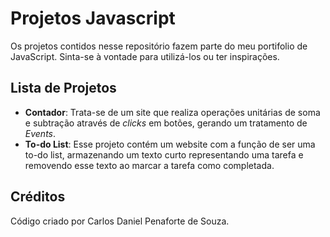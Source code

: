 # Projetos Javascript
Os projetos contidos nesse repositório fazem parte do meu portifolio de JavaScript. Sinta-se à vontade para utilizá-los ou ter inspirações.
## Lista de Projetos
 - **Contador**: Trata-se de um site que realiza operações unitárias de soma e subtração através de *clicks* em botões, gerando um tratamento de *Events*. 
 - **To-do List**: Esse projeto contém um website com a função de ser uma to-do list, armazenando um texto curto representando uma tarefa e removendo esse texto ao marcar a tarefa como completada.
## Créditos
Código criado por Carlos Daniel Penaforte de Souza.
